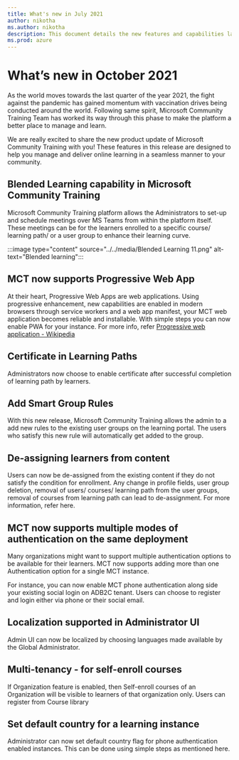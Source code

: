 ```yaml
---
title: What's new in July 2021
author: nikotha
ms.author: nikotha
description: This document details the new features and capabilities launched on the Microsoft Community Training platform in October 2021. 
ms.prod: azure
---
```


# What’s new in October 2021

As the world moves towards the last quarter of the year 2021, the fight against the pandemic has gained momentum with vaccination drives being conducted around the world. Following same spirit, Microsoft Community Training Team has worked its way through this phase to make the platform a better place to manage and learn.

We are really excited to share the new product update of Microsoft Community Training with you! These features in this release are designed to help you manage and deliver online learning in a seamless manner to your community.

## Blended Learning capability in Microsoft Community Training

Microsoft Community Training platform allows the Administrators to set-up and schedule meetings over MS Teams from within the platform itself. These meetings can be for the learners enrolled to a specific course/ learning path/ or a user group to enhance their learning curve.

:::image type="content" source="../../media/Blended Learning 11.png" alt-text="Blended learning":::

## MCT now supports Progressive Web App

At their heart, Progressive Web Apps are web applications. Using progressive enhancement, new capabilities are enabled in modern browsers through service workers and a web app manifest, your MCT web application becomes reliable and installable. With simple steps you can now enable PWA for your instance. For more info, refer [Progressive web application - Wikipedia](https://en.wikipedia.org/wiki/Progressive_web_application#:~:text=A%20progressive%20web%20application%20%28PWA%29%20is%20a%20type,standards-compliant%20browser%2C%20including%20both%20desktop%20and%20mobile%20devices.)

## Certificate in Learning Paths

Administrators now choose to enable certificate after successful completion of learning path by learners.

## Add Smart Group Rules

With this new release, Microsoft Community Training allows the admin to a add new rules to the existing user groups on the learning portal. The users who satisfy this new rule will automatically get added to the group.

## De-assigning learners from content

Users can now be de-assigned from the existing content if they do not satisfy the condition for enrollment. Any change in profile fields, user group deletion, removal of users/ courses/ learning path from the user groups, removal of courses from learning path can lead to de-assignment. For more information, refer here.

## MCT now supports multiple modes of authentication on the same deployment

Many organizations might want to support multiple authentication options to be available for their learners. MCT now supports adding more than one Authentication option for a single MCT instance.

For instance, you can now enable MCT phone authentication along side your existing social login on ADB2C tenant. Users can choose to register and login either via phone or their social email.

## Localization supported in Administrator UI

Admin UI can now be localized by choosing languages made available by the Global Administrator.

## Multi-tenancy - for self-enroll courses

If Organization feature is enabled, then Self-enroll courses of an Organization will be visible to learners of that organization only. Users can register from Course library

## Set default country for a learning instance

Administrator can now set default country flag for phone authentication enabled instances. This can be done using simple steps as mentioned here.
